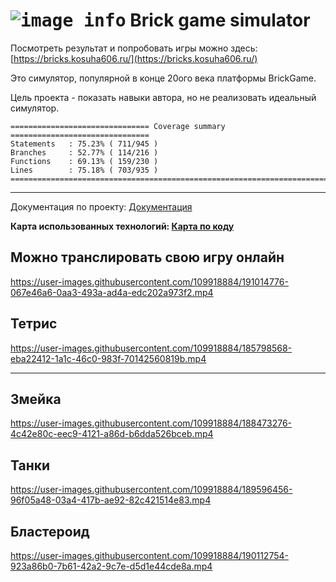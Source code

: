 # <kbd>![image info](https://bricks.kosuha606.ru/images/logo.jpg)</kbd> Brick game simulator



Посмотреть результат и попробовать игры можно здесь: [https://bricks.kosuha606.ru/](https://bricks.kosuha606.ru/)

Это симулятор, популярной в конце 20ого века платформы BrickGame.

Цель проекта - показать навыки автора, но не реализовать идеальный симулятор.

```text
=============================== Coverage summary ===============================
Statements   : 75.23% ( 711/945 )
Branches     : 52.77% ( 114/216 )
Functions    : 69.13% ( 159/230 )
Lines        : 75.18% ( 703/935 )
================================================================================
```

---

Документация по проекту:
[Документация](./docs/README.md)

**Карта использованных технологий: [Карта по коду](./docs/UsedTechsInCode.md)**

## Можно транслировать свою игру онлайн

https://user-images.githubusercontent.com/109918884/191014776-067e46a6-0aa3-493a-ad4a-edc202a973f2.mp4

## Тетрис

https://user-images.githubusercontent.com/109918884/185798568-eba22412-1a1c-46c0-983f-70142560819b.mp4

---

## Змейка

https://user-images.githubusercontent.com/109918884/188473276-4c42e80c-eec9-4121-a86d-b6dda526bceb.mp4

## Танки

https://user-images.githubusercontent.com/109918884/189596456-96f05a48-03a4-417b-ae92-82c421514e83.mp4

## Бластероид

https://user-images.githubusercontent.com/109918884/190112754-923a86b0-7b61-42a2-9c7e-d5d1e44cde8a.mp4



